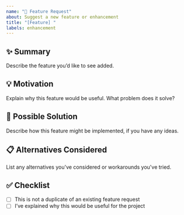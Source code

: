 ```yaml
---
name: "🚀 Feature Request"
about: Suggest a new feature or enhancement
title: "[Feature] "
labels: enhancement
---
```


## ✨ Summary

Describe the feature you’d like to see added.

## 💡 Motivation

Explain why this feature would be useful. What problem does it solve?

## 🧩 Possible Solution

Describe how this feature might be implemented, if you have any ideas.

## 📋 Alternatives Considered

List any alternatives you've considered or workarounds you've tried.

## ✅ Checklist

- [ ] This is not a duplicate of an existing feature request
- [ ] I’ve explained why this would be useful for the project
